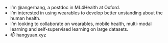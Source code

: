 - I’m @angerhang, a postdoc in ML4Health at Oxford.
- I’m interested in using wearables to develop better unstanding about the human health. 
- I’m looking to collaborate on wearables, mobile health, multi-modal learning and self-supervised learning on large datasets.
- 📫 hangyuan.xyz
